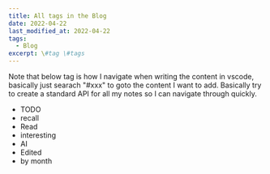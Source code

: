```yaml
---
title: All tags in the Blog
date: 2022-04-22
last_modified_at: 2022-04-22
tags:
  - Blog
excerpt: \#tag \#tags
---
```


Note that below tag is how I navigate when writing the content in vscode, basically just searach "#xxx" to goto the content I want to add.
Basically try to create a standard API for all my notes so I can navigate through quickly.

- TODO
- recall
- Read
- interesting
- AI
- Edited
- by month
